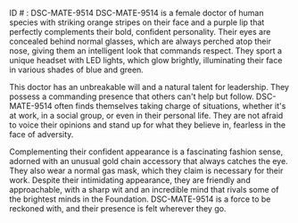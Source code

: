 ID # : DSC-MATE-9514
DSC-MATE-9514 is a female doctor of human species with striking orange stripes on their face and a purple lip that perfectly complements their bold, confident personality. Their eyes are concealed behind normal glasses, which are always perched atop their nose, giving them an intelligent look that commands respect. They sport a unique headset with LED lights, which glow brightly, illuminating their face in various shades of blue and green.

This doctor has an unbreakable will and a natural talent for leadership. They possess a commanding presence that others can't help but follow. DSC-MATE-9514 often finds themselves taking charge of situations, whether it's at work, in a social group, or even in their personal life. They are not afraid to voice their opinions and stand up for what they believe in, fearless in the face of adversity.

Complementing their confident appearance is a fascinating fashion sense, adorned with an unusual gold chain accessory that always catches the eye. They also wear a normal gas mask, which they claim is necessary for their work. Despite their intimidating appearance, they are friendly and approachable, with a sharp wit and an incredible mind that rivals some of the brightest minds in the Foundation. DSC-MATE-9514 is a force to be reckoned with, and their presence is felt wherever they go.